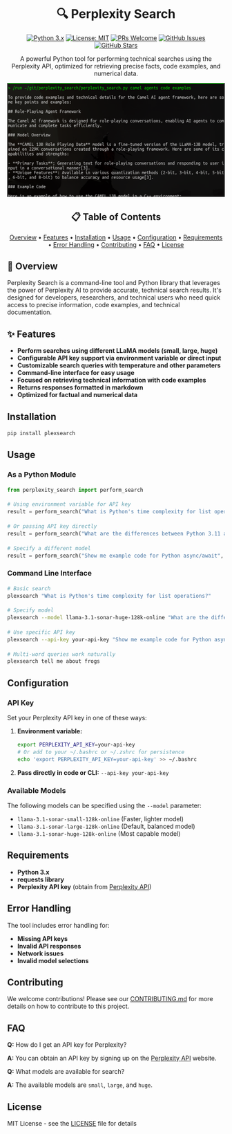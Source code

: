 <div align="center">

# 🔍 Perplexity Search

[![Python 3.x](https://img.shields.io/badge/python-3.x-blue?style=for-the-badge&logo=python&logoColor=white)](https://www.python.org/downloads/)
[![License: MIT](https://img.shields.io/badge/License-MIT-green?style=for-the-badge&logo=opensourceinitiative&logoColor=white)](https://opensource.org/licenses/MIT)
[![PRs Welcome](https://img.shields.io/badge/PRs-welcome-brightgreen?style=for-the-badge&logo=github&logoColor=white)](https://github.com/tom-doerr/perplexity_search/pulls)
[![GitHub Issues](https://img.shields.io/github/issues/tom-doerr/perplexity_search?style=for-the-badge&logo=github&logoColor=white)](https://github.com/tom-doerr/perplexity_search/issues)
[![GitHub Stars](https://img.shields.io/github/stars/tom-doerr/perplexity_search?style=for-the-badge&logo=github&logoColor=white)](https://github.com/tom-doerr/perplexity_search/stargazers)

A powerful Python tool for performing technical searches using the Perplexity API, optimized for retrieving precise facts, code examples, and numerical data.

<img src="assets/images/demo.png" alt="Perplexity Search Demo" width="800"/>

</div>

<div align="center">

## 📋 Table of Contents

[Overview](#overview) •
[Features](#features) •
[Installation](#installation) •
[Usage](#usage) •
[Configuration](#configuration) •
[Requirements](#requirements) •
[Error Handling](#error-handling) •
[Contributing](#contributing) •
[FAQ](#faq) •
[License](#license)

</div>

## 🌟 Overview

Perplexity Search is a command-line tool and Python library that leverages the power of Perplexity AI to provide accurate, technical search results. It's designed for developers, researchers, and technical users who need quick access to precise information, code examples, and technical documentation.

## ✨ Features

- **Perform searches using different LLaMA models (small, large, huge)**
- **Configurable API key support via environment variable or direct input**
- **Customizable search queries with temperature and other parameters**
- **Command-line interface for easy usage**
- **Focused on retrieving technical information with code examples**
- **Returns responses formatted in markdown**
- **Optimized for factual and numerical data**

## Installation

```bash
pip install plexsearch
```

## Usage

### As a Python Module

```python
from perplexity_search import perform_search

# Using environment variable for API key
result = perform_search("What is Python's time complexity for list operations?")

# Or passing API key directly
result = perform_search("What are the differences between Python 3.11 and 3.12?", api_key="your-api-key")

# Specify a different model
result = perform_search("Show me example code for Python async/await", model="llama-3.1-sonar-huge-128k-online")
```

### Command Line Interface

```bash
# Basic search
plexsearch "What is Python's time complexity for list operations?"

# Specify model
plexsearch --model llama-3.1-sonar-huge-128k-online "What are the differences between Python 3.11 and 3.12?"

# Use specific API key
plexsearch --api-key your-api-key "Show me example code for Python async/await"

# Multi-word queries work naturally
plexsearch tell me about frogs
```

## Configuration

### API Key

Set your Perplexity API key in one of these ways:
1. **Environment variable:**
   ```bash
   export PERPLEXITY_API_KEY=your-api-key
   # Or add to your ~/.bashrc or ~/.zshrc for persistence
   echo 'export PERPLEXITY_API_KEY=your-api-key' >> ~/.bashrc
   ```
2. **Pass directly in code or CLI:** `--api-key your-api-key`

### Available Models

The following models can be specified using the `--model` parameter:

- `llama-3.1-sonar-small-128k-online` (Faster, lighter model)
- `llama-3.1-sonar-large-128k-online` (Default, balanced model)
- `llama-3.1-sonar-huge-128k-online` (Most capable model)

## Requirements

- **Python 3.x**
- **requests library**
- **Perplexity API key** (obtain from [Perplexity API](https://docs.perplexity.ai/))

## Error Handling

The tool includes error handling for:
- **Missing API keys**
- **Invalid API responses**
- **Network issues**
- **Invalid model selections**

## Contributing

We welcome contributions! Please see our [CONTRIBUTING.md](CONTRIBUTING.md) for more details on how to contribute to this project.

## FAQ

**Q:** How do I get an API key for Perplexity?

**A:** You can obtain an API key by signing up on the [Perplexity API](https://docs.perplexity.ai/) website.

**Q:** What models are available for search?

**A:** The available models are `small`, `large`, and `huge`.

## License

MIT License - see the [LICENSE](LICENSE) file for details
